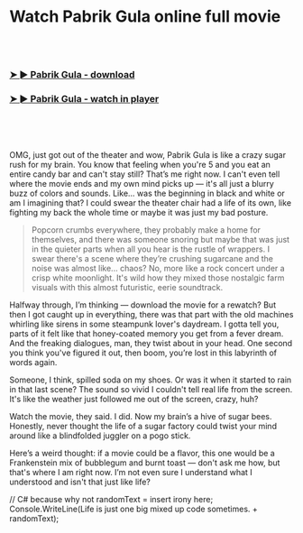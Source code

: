 <h1>Watch Pabrik Gula online full movie</h1>


<br><br>

<h3><a href="https://Sixteens-nighthirecock1977.github.io/ugnmxfbudm/">➤ ► Pabrik Gula - download</a></h3> 
<h3><a href="https://Sixteens-nighthirecock1977.github.io/ugnmxfbudm/">➤ ► Pabrik Gula - watch in player</a></h3>


<br><br><br>


OMG, just got out of the theater and wow, Pabrik Gula is like a crazy sugar rush for my brain. You know that feeling when you're 5 and you eat an entire candy bar and can't stay still? That’s me right now. I can't even tell where the movie ends and my own mind picks up — it's all just a blurry buzz of colors and sounds. Like... was the beginning in black and white or am I imagining that? I could swear the theater chair had a life of its own, like fighting my back the whole time or maybe it was just my bad posture. 

> Popcorn crumbs everywhere, they probably make a home for themselves, and there was someone snoring but maybe that was just in the quieter parts when all you hear is the rustle of wrappers. I swear there's a scene where they’re crushing sugarcane and the noise was almost like... chaos? No, more like a rock concert under a crisp white moonlight. It's wild how they mixed those nostalgic farm visuals with this almost futuristic, eerie soundtrack.

Halfway through, I’m thinking — download the movie for a rewatch? But then I got caught up in everything, there was that part with the old machines whirling like sirens in some steampunk lover's daydream. I gotta tell you, parts of it felt like that honey-coated memory you get from a fever dream. And the freaking dialogues, man, they twist about in your head. One second you think you've figured it out, then boom, you’re lost in this labyrinth of words again.

Someone, I think, spilled soda on my shoes. Or was it when it started to rain in that last scene? The sound so vivid I couldn't tell real life from the screen. It's like the weather just followed me out of the screen, crazy, huh?

Watch the movie, they said. I did. Now my brain’s a hive of sugar bees. Honestly, never thought the life of a sugar factory could twist your mind around like a blindfolded juggler on a pogo stick. 

Here’s a weird thought: if a movie could be a flavor, this one would be a Frankenstein mix of bubblegum and burnt toast — don't ask me how, but that's where I am right now. I’m not even sure I understand what I understood and isn't that just like life?

// C# because why not
randomText = insert irony here;
Console.WriteLine(Life is just one big mixed up code sometimes. + randomText);
